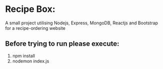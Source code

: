 # Recipe Box:
A small project utilising Nodejs, Express, MongoDB, Reactjs and Bootstrap for a recipe-ordering website
## Before trying to run please execute:
1) npm install
2) nodemon index.js
